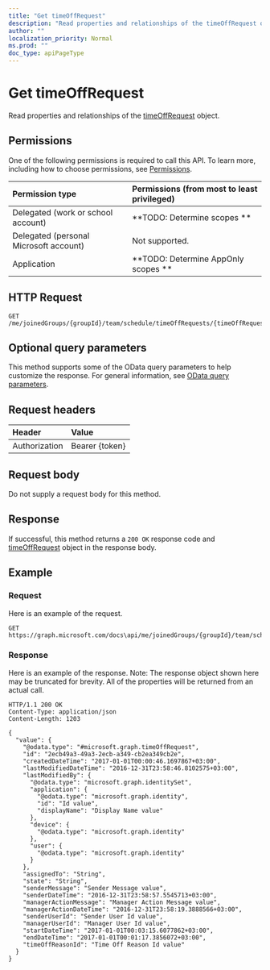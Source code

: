 ```yaml
---
title: "Get timeOffRequest"
description: "Read properties and relationships of the timeOffRequest object."
author: ""
localization_priority: Normal
ms.prod: ""
doc_type: apiPageType
---
```


# Get timeOffRequest

Read properties and relationships of the [timeOffRequest](../resources/timeoffrequest.md) object.

## Permissions
One of the following permissions is required to call this API. To learn more, including how to choose permissions, see [Permissions](/concepts/permissions-reference.md).

|Permission type|Permissions (from most to least privileged)|
|:---|:---|
|Delegated (work or school account)|**TODO: Determine scopes **|
|Delegated (personal Microsoft account)|Not supported.|
|Application|**TODO: Determine AppOnly scopes **|

## HTTP Request
<!-- {
  "blockType": "ignored"
}
-->
``` http
GET /me/joinedGroups/{groupId}/team/schedule/timeOffRequests/{timeOffRequestId}
```

## Optional query parameters
This method supports some of the OData query parameters to help customize the response. For general information, see [OData query parameters](/graph/query-parameters).

## Request headers
|Header|Value|
|:---|:---|
|Authorization|Bearer {token}|

## Request body
Do not supply a request body for this method.

## Response
If successful, this method returns a `200 OK` response code and [timeOffRequest](../resources/timeoffrequest.md) object in the response body.

## Example

### Request
Here is an example of the request.
<!-- {
  "blockType": "request",
  "name": "get_timeoffrequest"
}
-->
``` http
GET https://graph.microsoft.com/docs\api/me/joinedGroups/{groupId}/team/schedule/timeOffRequests/{timeOffRequestId}
```

### Response
Here is an example of the response. Note: The response object shown here may be truncated for brevity. All of the properties will be returned from an actual call.
<!-- {
  "blockType": "response",
  "truncated": true,
  "@odata.type": "microsoft.graph.timeOffRequest"
}
-->
``` http
HTTP/1.1 200 OK
Content-Type: application/json
Content-Length: 1203

{
  "value": {
    "@odata.type": "#microsoft.graph.timeOffRequest",
    "id": "2ecb49a3-49a3-2ecb-a349-cb2ea349cb2e",
    "createdDateTime": "2017-01-01T00:00:46.1697867+03:00",
    "lastModifiedDateTime": "2016-12-31T23:58:46.8102575+03:00",
    "lastModifiedBy": {
      "@odata.type": "microsoft.graph.identitySet",
      "application": {
        "@odata.type": "microsoft.graph.identity",
        "id": "Id value",
        "displayName": "Display Name value"
      },
      "device": {
        "@odata.type": "microsoft.graph.identity"
      },
      "user": {
        "@odata.type": "microsoft.graph.identity"
      }
    },
    "assignedTo": "String",
    "state": "String",
    "senderMessage": "Sender Message value",
    "senderDateTime": "2016-12-31T23:58:57.5545713+03:00",
    "managerActionMessage": "Manager Action Message value",
    "managerActionDateTime": "2016-12-31T23:58:19.3888566+03:00",
    "senderUserId": "Sender User Id value",
    "managerUserId": "Manager User Id value",
    "startDateTime": "2017-01-01T00:03:15.6077862+03:00",
    "endDateTime": "2017-01-01T00:01:17.3856072+03:00",
    "timeOffReasonId": "Time Off Reason Id value"
  }
}
```

